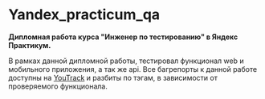 # Yandex_practicum_qa
**Дипломная работа курса "Инженер по тестированию" в Яндекс Практикум.**

В рамках данной дипломной работы, тестировал функционал web и мобильного приложения, а так же api.
Все багрепорты к данной работе доступны на  [YouTrack](https://insideus.youtrack.cloud/issues?q=project:%20%7B%D0%9C%D0%B0%D1%80%D0%BA%D0%BE%D0%B2%20%D0%A1%D0%B5%D1%80%D0%B3%D0%B5%D0%B9,%2049%20%D0%BF%D0%BE%D1%82%D0%BE%D0%BA,%20Mercury%7D%20State:%20Unresolved) и разбиты по тэгам, в зависимости от проверяемого функционала.

